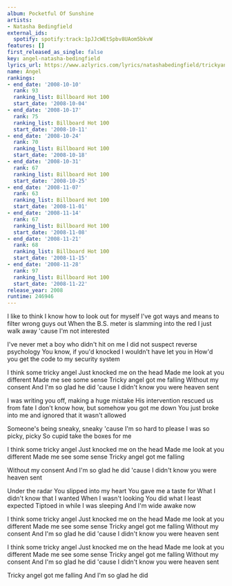 ```yaml
---
album: Pocketful Of Sunshine
artists:
- Natasha Bedingfield
external_ids:
  spotify: spotify:track:1pJJcWEtSpbv8UAom5bkvW
features: []
first_released_as_single: false
key: angel-natasha-bedingfield
lyrics_url: https://www.azlyrics.com/lyrics/natashabedingfield/trickyangel.html
name: Angel
rankings:
- end_date: '2008-10-10'
  rank: 93
  ranking_list: Billboard Hot 100
  start_date: '2008-10-04'
- end_date: '2008-10-17'
  rank: 75
  ranking_list: Billboard Hot 100
  start_date: '2008-10-11'
- end_date: '2008-10-24'
  rank: 70
  ranking_list: Billboard Hot 100
  start_date: '2008-10-18'
- end_date: '2008-10-31'
  rank: 67
  ranking_list: Billboard Hot 100
  start_date: '2008-10-25'
- end_date: '2008-11-07'
  rank: 63
  ranking_list: Billboard Hot 100
  start_date: '2008-11-01'
- end_date: '2008-11-14'
  rank: 67
  ranking_list: Billboard Hot 100
  start_date: '2008-11-08'
- end_date: '2008-11-21'
  rank: 68
  ranking_list: Billboard Hot 100
  start_date: '2008-11-15'
- end_date: '2008-11-28'
  rank: 97
  ranking_list: Billboard Hot 100
  start_date: '2008-11-22'
release_year: 2008
runtime: 246946
---
```

I like to think I know how to look out for myself
I've got ways and means to filter wrong guys out
When the B.S. meter is slamming into the red
I just walk away 'cause I'm not interested

I've never met a boy who didn't hit on me
I did not suspect reverse psychology
You know, if you'd knocked I wouldn't have let you in
How'd you get the code to my security system

I think some tricky angel
Just knocked me on the head
Made me look at you different
Made me see some sense
Tricky angel got me falling
Without my consent
And I'm so glad he did
'cause I didn't know you were heaven sent

I was writing you off, making a huge mistake
His intervention rescued us from fate
I don't know how, but somehow you got me down
You just broke into me and ignored that it wasn't allowed

Someone's being sneaky, sneaky
'cause I'm so hard to please
I was so picky, picky
So cupid take the boxes for me

I think some tricky angel
Just knocked me on the head
Made me look at you different
Made me see some sense
Tricky angel got me falling

Without my consent
And I'm so glad he did
'cause I didn't know you were heaven sent

Under the radar
You slipped into my heart
You gave me a taste for
What I didn't know that I wanted
When I wasn't looking
You did what I least expected
Tiptoed in while I was sleeping
And I'm wide awake now

I think some tricky angel
Just knocked me on the head
Made me look at you different
Made me see some sense
Tricky angel got me falling
Without my consent
And I'm so glad he did
'cause I didn't know you were heaven sent

I think some tricky angel
Just knocked me on the head
Made me look at you different
Made me see some sense
Tricky angel got me falling
Without my consent
And I'm so glad he did
'cause I didn't know you were heaven sent

Tricky angel got me falling
And I'm so glad he did

